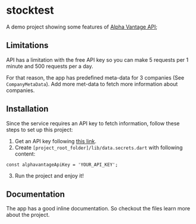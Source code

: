 # stocktest

A demo project showing some  features of [Alpha Vantage API](https://www.alphavantage.co);

## Limitations
API has a limitation with the free API key so you can make 5 requests per 1 minute and 500 requests per a day.

For that reason, the app has predefined meta-data for 3 companies (See `CompanyMetaData`). Add more met-data to fetch more information about companies.

## Installation
Since the service requires an API key to fetch information, follow these steps to set up this project:

1. Get an API key following [this link](https://www.alphavantage.co/support/#api-key).
2. Create `[project_root_folder]/lib/data.secrets.dart` with following content:
```
const alphavantageApiKey = 'YOUR_API_KEY';
```
3. Run the project and enjoy it!

## Documentation

The app has a good inline documentation. So checkout the files learn more about the project.